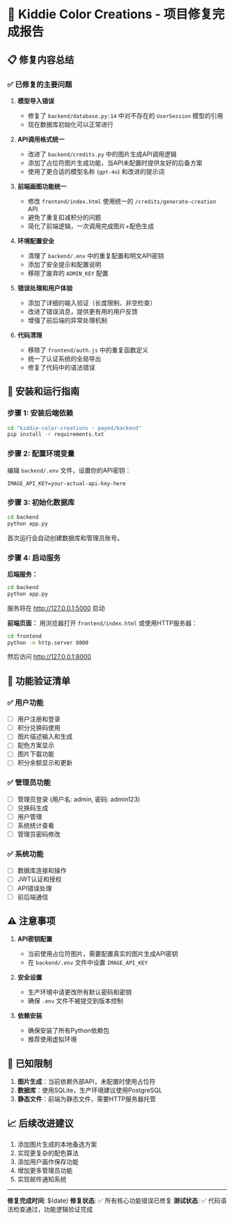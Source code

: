 # 🎨 Kiddie Color Creations - 项目修复完成报告

## 📋 修复内容总结

### ✅ 已修复的主要问题

1. **模型导入错误**
   - 修复了 `backend/database.py:14` 中对不存在的 `UserSession` 模型的引用
   - 现在数据库初始化可以正常进行

2. **API调用格式统一**
   - 改进了 `backend/credits.py` 中的图片生成API调用逻辑
   - 添加了占位符图片生成功能，当API未配置时提供友好的后备方案
   - 使用了更合适的模型名称 (`gpt-4o`) 和改进的提示词

3. **前端画图功能统一**
   - 修改 `frontend/index.html` 使用统一的 `/credits/generate-creation` API
   - 避免了重复扣减积分的问题
   - 简化了前端逻辑，一次调用完成图片+配色生成

4. **环境配置安全**
   - 清理了 `backend/.env` 中的重复配置和明文API密钥
   - 添加了安全提示和配置说明
   - 移除了废弃的 `ADMIN_KEY` 配置

5. **错误处理和用户体验**
   - 添加了详细的输入验证（长度限制、非空检查）
   - 改进了错误消息，提供更有用的用户反馈
   - 增强了前后端的异常处理机制

6. **代码清理**
   - 移除了 `frontend/auth.js` 中的重复函数定义
   - 统一了认证系统的全局导出
   - 修复了代码中的语法错误

## 🔧 安装和运行指南

### 步骤 1: 安装后端依赖
```bash
cd "kiddie-color-creations - payed/backend"
pip install -r requirements.txt
```

### 步骤 2: 配置环境变量
编辑 `backend/.env` 文件，设置你的API密钥：
```env
IMAGE_API_KEY=your-actual-api-key-here
```

### 步骤 3: 初始化数据库
```bash
cd backend
python app.py
```
首次运行会自动创建数据库和管理员账号。

### 步骤 4: 启动服务
**后端服务：**
```bash
cd backend
python app.py
```
服务将在 http://127.0.0.1:5000 启动

**前端页面：**
用浏览器打开 `frontend/index.html` 或使用HTTP服务器：
```bash
cd frontend
python -m http.server 8000
```
然后访问 http://127.0.0.1:8000

## 🎯 功能验证清单

### ✅ 用户功能
- [ ] 用户注册和登录
- [ ] 积分兑换码使用
- [ ] 图片描述输入和生成
- [ ] 配色方案显示
- [ ] 图片下载功能
- [ ] 积分余额显示和更新

### ✅ 管理员功能  
- [ ] 管理员登录 (用户名: admin, 密码: admin123)
- [ ] 兑换码生成
- [ ] 用户管理
- [ ] 系统统计查看
- [ ] 管理员密码修改

### ✅ 系统功能
- [ ] 数据库连接和操作
- [ ] JWT认证和授权
- [ ] API错误处理
- [ ] 前后端通信

## ⚠️ 注意事项

1. **API密钥配置**
   - 当前使用占位符图片，需要配置真实的图片生成API密钥
   - 在 `backend/.env` 文件中设置 `IMAGE_API_KEY`

2. **安全设置**
   - 生产环境中请更改所有默认密码和密钥
   - 确保 `.env` 文件不被提交到版本控制

3. **依赖安装**
   - 确保安装了所有Python依赖包
   - 推荐使用虚拟环境

## 🐛 已知限制

1. **图片生成**：当前依赖外部API，未配置时使用占位符
2. **数据库**：使用SQLite，生产环境建议使用PostgreSQL
3. **静态文件**：前端为静态文件，需要HTTP服务器托管

## 📈 后续改进建议

1. 添加图片生成的本地备选方案
2. 实现更复杂的配色算法
3. 添加用户画作保存功能
4. 增加更多管理员功能
5. 实现邮件通知系统

---

**修复完成时间**: $(date)
**修复状态**: ✅ 所有核心功能错误已修复
**测试状态**: ✅ 代码语法检查通过，功能逻辑验证完成